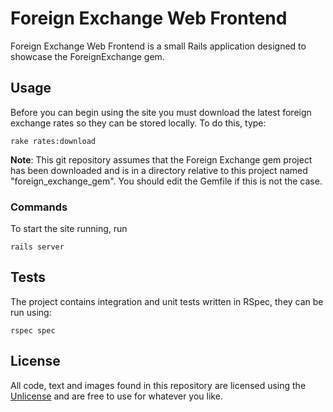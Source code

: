 # Foreign Exchange Web Frontend
Foreign Exchange Web Frontend is a small Rails application designed to showcase the ForeignExchange gem.

## Usage
Before you can begin using the site you must download the latest foreign exchange rates so they can be stored locally. To do this, type:

`rake rates:download`

**Note**: This git repository assumes that the Foreign Exchange gem project has been downloaded and is in a directory relative to this project named "foreign_exchange_gem". You should edit the Gemfile if this is not the case.

### Commands

To start the site running, run

`rails server`

## Tests

The project contains integration and unit tests written in RSpec, they can be run using:

`rspec spec`

## License

All code, text and images found in this repository are licensed using the [Unlicense](http://unlicense.org/) and are free to use for whatever you like.